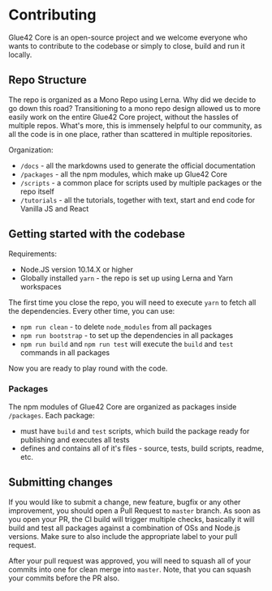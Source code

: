 # Contributing

Glue42 Core is an open-source project and we welcome everyone who wants to contribute to the codebase or simply to close, build and run it locally.

## Repo Structure

The repo is organized as a Mono Repo using Lerna. Why did we decide to go down this road? Transitioning to a mono repo design allowed us to more easily work on the entire Glue42 Core project, without the hassles of multiple repos. What's more, this is immensely helpful to our community, as all the code is in one place, rather than scattered in multiple repositories.

Organization:
- `/docs` - all the markdowns used to generate the official documentation
- `/packages` - all the npm modules, which make up Glue42 Core
- `/scripts` - a common place for scripts used by multiple packages or the repo itself
- `/tutorials` - all the tutorials, together with text, start and end code for Vanilla JS and React

## Getting started with the codebase

Requirements:
- Node.JS version 10.14.X or higher
- Globally installed `yarn` - the repo is set up using Lerna and Yarn workspaces

The first time you close the repo, you will need to execute `yarn` to fetch all the dependencies. Every other time, you can use:
- `npm run clean` - to delete `node_modules` from all packages
- `npm run bootstrap` - to set up the dependencies in all packages
- `npm run build` and `npm run test` will execute the `build` and `test` commands in all packages

Now you are ready to play round with the code.

### Packages

The npm modules of Glue42 Core are organized as packages inside `/packages`. Each package:
- must have `build` and `test` scripts, which build the package ready for publishing and executes all tests 
- defines and contains all of it's files - source, tests, build scripts, readme, etc.

## Submitting changes

If you would like to submit a change, new feature, bugfix or any other improvement, you should open a Pull Request to `master` branch. As soon as you open your PR, the CI build will trigger multiple checks, basically it will build and test all packages against a combination of OSs and Node.js versions. Make sure to also include the appropriate label to your pull request.

After your pull request was approved, you will need to squash all of your commits into one for clean merge into `master`. Note, that you can squash your commits before the PR also.